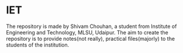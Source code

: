 # IET
The repository is made by Shivam Chouhan, a student from Institute of Engineering and Technology, MLSU, Udaipur. The aim to create the repository is to provide notes(not really), practical files(majorly) to the students of the institution.
